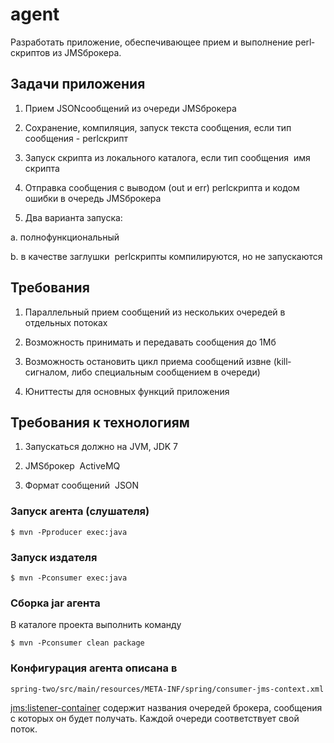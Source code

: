 # agent

Разработать приложение, обеспечивающее прием и выполнение perl­скриптов из JMS­брокера.

## Задачи приложения

1. Прием JSON­сообщений из очереди JMS­брокера

2. Сохранение, компиляция, запуск текста сообщения, если тип сообщения - perl­скрипт

3. Запуск скрипта из локального каталога, если тип сообщения ­ имя скрипта

4. Отправка сообщения с выводом (out и err) perl­скрипта и кодом ошибки в очередь JMS­брокера

5. Два варианта запуска:

  a. полнофункциональный

  b. в качестве заглушки ­ perl­скрипты компилируются, но не запускаются

## Требования

1. Параллельный прием сообщений из нескольких очередей в отдельных потоках

2. Возможность принимать и передавать сообщения до 1Мб

3. Возможность остановить цикл приема сообщений извне (kill­сигналом, либо специальным сообщением в очереди)

4. Юнит­тесты для основных функций приложения

## Требования к технологиям

1. Запускаться должно на JVM, JDK 7

2. JMS­брокер ­ ActiveMQ

3. Формат сообщений ­ JSON

### Запуск агента (слушателя) 

    $ mvn -Pproducer exec:java

### Запуск издателя

    $ mvn -Pconsumer exec:java

### Сборка jar агента

В каталоге проекта выполнить команду 

    $ mvn -Pconsumer clean package
	
### Конфигурация агента описана в

	spring-two/src/main/resources/META-INF/spring/consumer-jms-context.xml

<jms:listener-container> содержит названия очередей брокера, сообщения с которых он будет получать. 
Каждой очереди соответствует свой поток.
